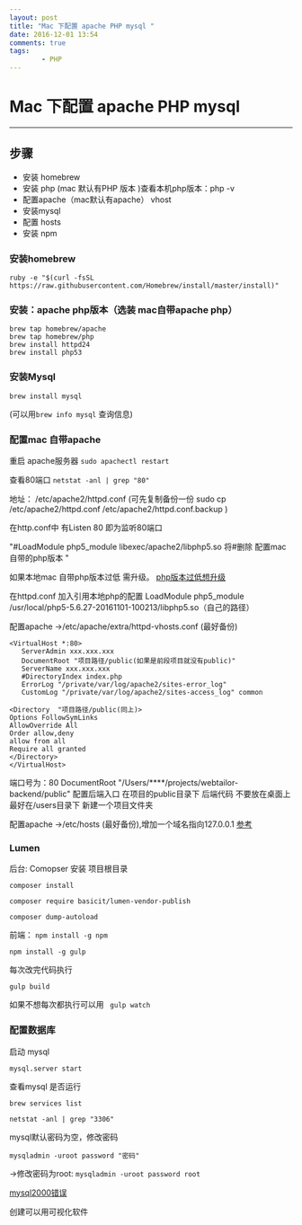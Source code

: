 ```yaml
---
layout: post
title: "Mac 下配置 apache PHP mysql "
date: 2016-12-01 13:54
comments: true
tags: 
        - PHP
---
```


# Mac 下配置 apache PHP mysql 
---
## 步骤
 - 安装 homebrew
 - 安装 php (mac 默认有PHP 版本 )查看本机php版本：php -v
 - 配置apache（mac默认有apache）   vhost
 - 安装mysql 
 - 配置 hosts
 - 安装 npm 

### 安装homebrew
```
ruby -e "$(curl -fsSL https://raw.githubusercontent.com/Homebrew/install/master/install)"
```


### 安装：apache php版本（选装 mac自带apache php）
```
brew tap homebrew/apache
brew tap homebrew/php
brew install httpd24
brew install php53
```

### 安装Mysql
```
brew install mysql
```

(可以用`brew info mysql` 查询信息)


### 配置mac 自带apache
重启 apache服务器 `sudo apachectl restart` 

查看80端口 `netstat -anl | grep "80"`

地址： /etc/apache2/httpd.conf (可先复制备份一份  sudo cp /etc/apache2/httpd.conf /etc/apache2/httpd.conf.backup )

在http.conf中 有Listen 80 即为监听80端口

"#LoadModule php5_module libexec/apache2/libphp5.so 将#删除 配置mac自带的php版本  "

如果本地mac 自带php版本过低 需升级。
[php版本过低想升级](http://weiww.jianshu.com/p/0456dd3cc78b)

 在httpd.conf 加入引用本地php的配置 LoadModule php5_module  /usr/local/php5-5.6.27-20161101-100213/libphp5.so（自己的路径）
 
 配置apache ->/etc/apache/extra/httpd-vhosts.conf (最好备份)
 
 ```
 <VirtualHost *:80>
    ServerAdmin xxx.xxx.xxx
    DocumentRoot "项目路径/public(如果是前段项目就没有public)"
    ServerName xxx.xxx.xxx
    #DirectoryIndex index.php
    ErrorLog "/private/var/log/apache2/sites-error_log"
    CustomLog "/private/var/log/apache2/sites-access_log" common

 <Directory  "项目路径/public(同上)>
 Options FollowSymLinks
 AllowOverride All
 Order allow,deny
 allow from all
 Require all granted  
 </Directory>
</VirtualHost>
 ```
 
 端口号为：80
  DocumentRoot "/Users/****/projects/webtailor-backend/public"  配置后端入口 在项目的public目录下 后端代码 不要放在桌面上 最好在/users目录下 新建一个项目文件夹

配置apache ->/etc/hosts (最好备份),增加一个域名指向127.0.0.1
 [参考](https://my.oschina.net/joanfen/blog/171109)
 


### Lumen
后台:
Comopser 安装 项目根目录

```
composer install
```

```
composer require basicit/lumen-vendor-publish
```

```
composer dump-autoload
```
前端：
`npm install -g npm`

`npm install -g gulp`

每次改完代码执行

`gulp build`

如果不想每次都执行可以用
` gulp watch`


### 配置数据库  
启动 mysql 

`mysql.server start`

查看mysql 是否运行

`brew services list`

`netstat -anl | grep "3306"`

mysql默认密码为空，修改密码 

`mysqladmin -uroot password "密码"`

->修改密码为root:   `mysqladmin -uroot password root`

[mysql2000错误](http://stackoverflow.com/questions/15016376/cant-connect-to-local-mysql-server-through-socket-homebrew)

创建可以用可视化软件

 

